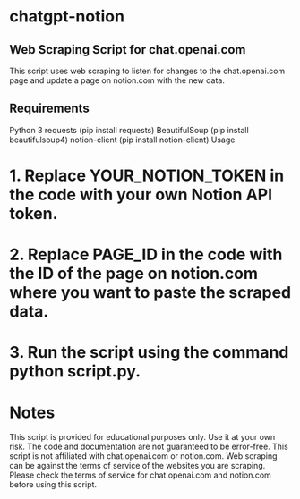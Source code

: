# chatgpt-notion

## Web Scraping Script for chat.openai.com

This script uses web scraping to listen for changes to the chat.openai.com page and update a page on notion.com with the new data.

## Requirements

Python 3
requests (pip install requests)
BeautifulSoup (pip install beautifulsoup4)
notion-client (pip install notion-client)
Usage

# 1. Replace YOUR_NOTION_TOKEN in the code with your own Notion API token.
# 2. Replace PAGE_ID in the code with the ID of the page on notion.com where you want to paste the scraped data.
# 3. Run the script using the command python script.py.

# Notes

This script is provided for educational purposes only. Use it at your own risk.
The code and documentation are not guaranteed to be error-free.
This script is not affiliated with chat.openai.com or notion.com.
Web scraping can be against the terms of service of the websites you are scraping. Please check the terms of service for chat.openai.com and notion.com before using this script.
